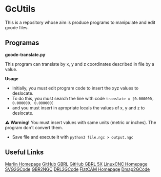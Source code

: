 # GcUtils

This is a repository whose aim is produce programs to manipulate and edit gcode files.

## Programas

**gcode-translate.py**

This program can translate by x, y and z coordinates described in file by a value.

**Usage**

- Initially, you must edit program code to insert the xyz values to deslocate.
- To do this, you must search the line with code `translate = [0.000000, 0.000000, 0.000000]`
- and you must insert in apropriate locals the values of x, y and z to deslocate.

**⚠️ Warning!** You must insert values with same units (metric or inches). The program don't convert them.

- Save file and execute it with `python3 file.ngc > output.ngc`

## Useful Links

[Marlin Homepage](https://marlinfw.org/)
[GitHub GBRL](https://github.com/grbl/grbl)
[GitHub GBRL 5X](https://github.com/fra589/grbl-Mega-5X)
[LinuxCNC Homepage](http://linuxcnc.org/)
[SVG2GCode](https://pypi.org/project/svg-to-gcode/)
[GBR2NGC](https://github.com/abetusk/gbr2ngc/)
[DRL2GCode](https://github.com/jes/drl2gcode)
[FlatCAM Homepage](http://flatcam.org/)
[Dmap2GCode](https://www.scorchworks.com/Dmap2gcode/dmap2gcode.html)
